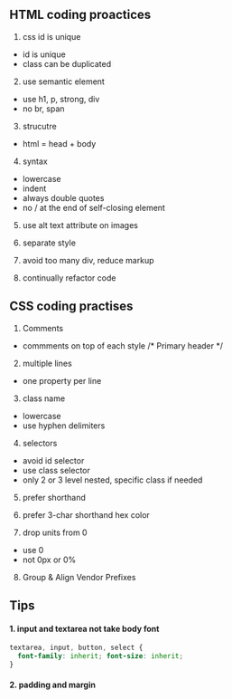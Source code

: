 ## HTML coding proactices

1. css id is unique
- id is unique
- class can be duplicated

2. use semantic element
- use h1, p, strong, div
- no br, span

3. strucutre
- html = head + body

4. syntax
- lowercase 
- indent
- always double quotes
- no / at the end of self-closing element

5. use alt text attribute on images

6. separate style

7. avoid too many div, reduce markup

8. continually refactor code



## CSS coding practises

1. Comments
- commments on top of each style /* Primary header */

2. multiple lines
- one property per line

3. class name
- lowercase
- use hyphen delimiters

4. selectors
- avoid id selector
- use class selector
- only 2 or 3 level nested, specific class if needed

5. prefer shorthand

6. prefer 3-char shorthand hex color

7. drop units from 0
- use 0
- not 0px or 0%

8.  Group & Align Vendor Prefixes

## Tips

#### 1. input and textarea not take body font

```css
textarea, input, button, select { 
  font-family: inherit; font-size: inherit; 
}
```

#### 2. padding and margin
